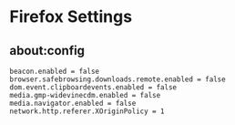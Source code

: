 # Firefox Settings

## about:config

```
beacon.enabled = false
browser.safebrowsing.downloads.remote.enabled = false
dom.event.clipboardevents.enabled = false
media.gmp-widevinecdm.enabled = false
media.navigator.enabled = false
network.http.referer.XOriginPolicy = 1
```
